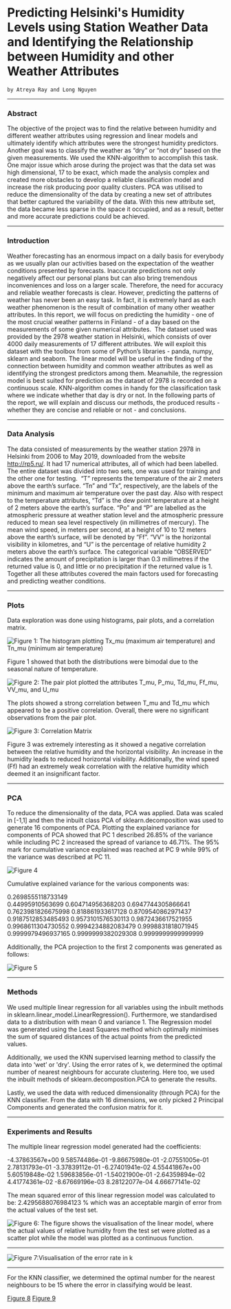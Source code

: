 # Predicting Helsinki's Humidity Levels using Station Weather Data and Identifying the Relationship between Humidity and other Weather Attributes

    by Atreya Ray and Long Nguyen


---


### Abstract

The objective of the project was to find the relative between humidity and different weather attributes using regression and linear models and ultimately identify which attributes were the strongest humidity predictors. Another goal was to classify the weather as “dry” or “not dry” based on the given measurements. We used the KNN-algorithm to accomplish this task. One major issue which arose during the project was that the data set was high dimensional, 17 to be exact, which made the analysis complex and created more obstacles to develop a reliable classification model and increase the risk producing poor quality clusters. PCA was utilised to reduce the dimensionality of  the data by creating a new set of attributes that better captured the variability of the data. With this new attribute set, the data became less sparse in the space it occupied, and as a result, better and more accurate predictions could be achieved. 

---

### Introduction

Weather forecasting has an enormous impact on a daily basis for everybody as we usually plan our activities based on the expectation of the weather conditions presented by forecasts. Inaccurate predictions not only negatively affect our personal plans but can also bring  tremendous inconveniences and loss on a larger scale. Therefore, the need for accuracy and reliable weather forecasts is clear. However, predicting the patterns of weather has never been an easy task. In fact, it is extremely hard as each weather phenomenon is the result of combination of many other weather attributes. In this report, we will focus on predicting the humidity - one of the most crucial weather patterns in Finland - of a day based on the measurements of some given numerical attributes. 
The dataset used was provided by the 2978 weather station in Helsinki, which consists of over 4000 daily measurements of 17 different attributes. We will exploit this dataset with the toolbox from some of Python’s libraries - panda, numpy, sklearn and seaborn. The linear model will be useful in the finding of the connection between humidity and common weather attributes as well as identifying the strongest predictors among them. Meanwhile, the regression model is best suited for prediction as the dataset of 2978 is recorded on a continuous scale. KNN-algorithm comes in handy for the classification task where we indicate whether that day is dry or not.
In the following parts of the report, we will explain and discuss our methods, the produced results - whether they are concise and reliable or not - and conclusions. 
 
---

### Data Analysis

The data consisted of measurements by the weather station 2978 in Helsinki from 2006 to May 2019, downloaded from the website http://rp5.ru/. It had 17 numerical attributes, all of which had been labelled. The entire dataset was divided into two sets, one was used for training and the other one for testing.  “T” represents the temperature of the air 2 meters above the earth’s surface. “Tn” and “Tx”, respectively, are the labels of the minimum and maximum air temperature over the past day. Also with respect to the temperature attributes, “Td” is the dew point temperature at a height of 2 meters above the earth’s surface. “Po” and “P” are labelled as the atmospheric pressure at weather station level and the atmospheric pressure reduced to mean sea level respectively (in millimetres of mercury). The mean wind speed, in meters per second, at a height of 10 to 12 meters above the earth’s surface, will be denoted by “Ff”. “VV” is the horizontal visibility in kilometres, and “U” is the percentage of relative humidity 2 meters above the earth’s surface. The categorical variable “OBSERVED” indicates the amount of precipitation is larger than 0.3 millimetres if the returned value is 0, and little or no precipitation if the returned value is 1. Together all these attributes covered the main factors used for forecasting and predicting weather conditions. 

---

### Plots

Data exploration was done using histograms, pair plots, and a correlation matrix. 

![Figure 1: The histogram plotting Tx_mu (maximum air temperature) and Tn_mu (minimum air temperature)](Temp.png)

Figure 1 showed that both the distributions were bimodal due to the seasonal nature of temperature.

![Figure 2: The pair plot plotted the attributes T_mu, P_mu, Td_mu, Ff_mu, VV_mu, and U_mu](Multi.png)

The plots showed a strong correlation between T_mu and Td_mu which appeared to be a positive correlation. Overall, there were no significant observations from the pair plot.

![Figure 3: Correlation Matrix](Correlation.png)

Figure 3 was extremely interesting as it showed a negative correlation between the relative humidity and the horizontal visibility. An increase in the 
humidity leads to reduced horizontal visibility. Additionally, the wind speed (Ff) had an extremely weak correlation with the relative humidity which deemed it an insignificant factor.

---

### PCA

To reduce the dimensionality of the data, PCA was applied. Data was scaled in [-1,1] and then the inbuilt class PCA of sklearn.decomposition was used to generate 16 components of PCA. Plotting the explained variance for components of PCA showed that PC 1 described 26.85% of the variance while including PC 2 increased the spread of variance to 46.71%. The 95% mark for cumulative variance explained was reached at PC 9 while 99% of the variance was described at PC 11.

![Figure 4](PCA.png)

Cumulative explained variance for the various components was:

   
0.2698555118733149	 
0.44995910563699
0.604714956368203
0.6947744305866641
0.7623981826675998
0.818861933617128
0.8709540862971437
0.9187512853485493
0.9573101576530113
0.9872436617521955
0.9968611304730552
0.9994234882083479
0.9998831818071945
0.9999979496937165
0.9999999382029308
0.9999999999999999

Additionally, the PCA projection to the first 2 components was generated as follows:

![Figure 5](Scatter.png)


---
### Methods

We used multiple linear regression for all variables using the inbuilt methods in sklearn.linear_model.LinearRegression(). Furthermore, we standardised data to a distribution with mean 0 and variance 1. The Regression model was generated using the Least Squares method which optimally minimises the sum of squared distances of the actual points from the predicted values.

Additionally, we used the KNN supervised learning method to classify the data into ‘wet’ or 'dry'. Using the error rates of k, we determined the optimal number of nearest neighbours for accurate clustering. Here too, we used the inbuilt methods of sklearn.decomposition.PCA to generate the results.

Lastly, we used the data with reduced dimensionality (through PCA) for the KNN classifier. From the data with 16 dimensions, we only picked 2 Principal Components and generated the confusion matrix for it.

---
### Experiments and Results

The multiple linear regression model generated had the coefficients:

-4.37863567e+00
 9.58574486e-01
-9.86675980e-01
-2.07551005e-01
 2.78131793e-01
-3.37839112e-01
-6.27401941e-02
 4.55441867e+00
 5.60519848e-02
 1.59683856e-01
-1.54021900e-01
-2.64359894e-02
 4.41774361e-02
-8.67669196e-03
 8.28122077e-04
 4.66677141e-02

The mean squared error of this linear regression model was calculated to be: 2.4295688076984123 % which was an acceptable margin of error from the actual values of the test set.

![Figure 6: The figure shows the visualisation of the linear model, where the actual values of relative humidity from the test set were plotted as a scatter plot while the model was plotted as a continuous function.](Regression.png)

---

![Figure 7:Visualisation of the error rate in k](ErrorKNN.png)

---

For the KNN classifier, we determined the optimal number for the nearest neighbours to be 15 where the error in classifying would be least.

[Figure 8](Error.png)
[Figure 9](Confusion.png)


